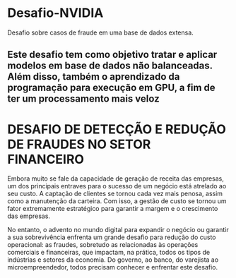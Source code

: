# Desafio-NVIDIA

Desafio sobre casos de fraude em uma base de dados extensa.

## Este desafio tem como objetivo tratar e aplicar modelos em base de dados não balanceadas. Além disso, também o aprendizado da programação para execução em GPU, a fim de ter um processamento mais veloz


# DESAFIO DE DETECÇÃO E REDUÇÃO DE FRAUDES NO SETOR FINANCEIRO

Embora muito se fale da capacidade de geração de receita das empresas, um dos principais entraves para o sucesso de um negócio está atrelado ao seu custo. A captação de clientes se tornou cada vez mais penosa, assim como a manutenção da carteira. Com isso, a gestão de custo se tornou um fator extremamente estratégico para garantir a margem e o crescimento das empresas.

No entanto, o advento no mundo digital para expandir o negócio ou garantir a sua sobrevivência enfrenta um grande desafio para redução do custo operacional: as fraudes, sobretudo as relacionadas às operações comerciais e financeiras, que impactam, na prática, todos os tipos de indústrias e setores da economia. Do governo, ao banco, do varejista ao microempreendedor, todos precisam conhecer e enfrentar este desafio.
